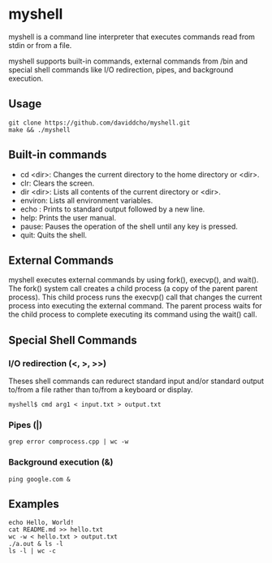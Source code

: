 # myshell
myshell is a command line interpreter that executes commands read from stdin or from a file.

myshell supports built-in commands, external commands from /bin and special shell commands like I/O redirection, pipes, and background execution.

## Usage
```
git clone https://github.com/daviddcho/myshell.git
make && ./myshell
```

## Built-in commands 
- cd \<dir\>: Changes the current directory to the home directory or \<dir\>.
- clr: Clears the screen.
- dir \<dir\>: Lists all contents of the current directory or \<dir\>.
- environ: Lists all environment variables.
- echo <comment>: Prints <comment> to standard output followed by a new line.
- help: Prints the user manual.
- pause: Pauses the operation of the shell until any key is pressed.
- quit: Quits the shell.

## External Commands
myshell executes external commands by using fork(), execvp(), and wait().
The fork() system call creates a child process (a copy of the parent parent process). This child process runs the execvp() call that changes the current process into executing the external command. The parent process waits for the child process to complete executing its command using the wait() call.

## Special Shell Commands
### I/O redirection (<, >, >>)
Theses shell commands can redurect standard input and/or standard output to/from a file rather than to/from a keyboard or display.
```
myshell$ cmd arg1 < input.txt > output.txt
```
### Pipes (|)
```
grep error comprocess.cpp | wc -w
```

### Background execution (&)
```
ping google.com &
```

## Examples
```
echo Hello, World!
cat README.md >> hello.txt
wc -w < hello.txt > output.txt
./a.out & ls -l 
ls -l | wc -c
```
